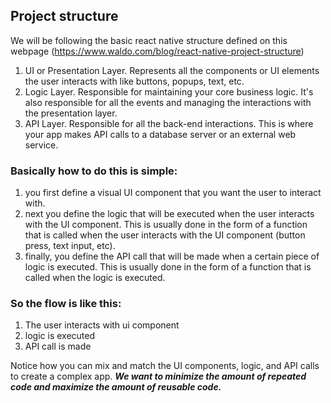 ## Project structure

We will be following the basic react native structure defined on this webpage (https://www.waldo.com/blog/react-native-project-structure)

1. UI or Presentation Layer. Represents all the components or UI elements the user interacts with like buttons, popups, text, etc.
2. Logic Layer. Responsible for maintaining your core business logic. It's also responsible for all the events and managing the interactions with the presentation layer.
3. API Layer. Responsible for all the back-end interactions. This is where your app makes API calls to a database server or an external web service.

### Basically how to do this is simple:

1. you first define a visual UI component that you want the user to interact with.
2. next you define the logic that will be executed when the user interacts with the UI component. This is usually done in the form of a function that is called when the user interacts with the UI component (button press, text input, etc).
3. finally, you define the API call that will be made when a certain piece of logic is executed. This is usually done in the form of a function that is called when the logic is executed.

### So the flow is like this:

1. The user interacts with ui component
2. logic is executed
3. API call is made

Notice how you can mix and match the UI components, logic, and API calls to create a complex app. **_We want to minimize the amount of repeated code and maximize the amount of reusable code._**

